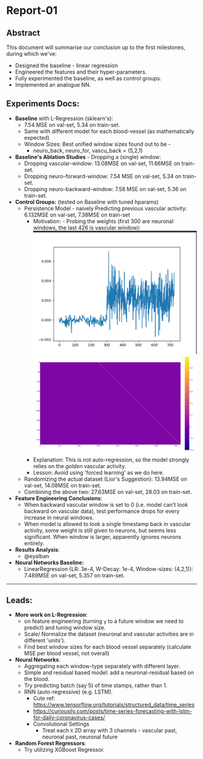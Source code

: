 # Report-01

## Abstract
This document will summarise our conclusion up to the first milestones, during which we've:
- Designed the baseline - linear regression
- Engineered the features and their hyper-parameters.
- Fully experimented the baseline, as well as control groups.
- Implemented an analogue NN.


## Experiments Docs:
- **Baseline** with L-Regression (sklearn's):
  - 7.54 MSE on val-set, 5.34 on train-set. 
  - Same with different model for each blood-vessel (as mathematically expected)
  - Window Sizes: Best unified window sizes found out to be -
    - neuro_back, neuro_for, vascu_back = (5,2,1)
- **Baseline's Ablation Studies** - Dropping a (single) window:
  - Dropping vascular-window: 13.08MSE on val-set, 11.66MSE on train-set.
  - Dropping neuro-forward-window: 7.54 MSE on val-set, 5.34 on train-set. 
  - Dropping neuro-backward-window: 7.58 MSE on val-set, 5.36 on train-set.
- **Control Groups:** (tested on Baseline with tuned hparams)
  - Persistence Model - naively Predicting previous vascular activity: 6.132MSE on val-set, 7.38MSE on train-set
    - Motivation:   - Probing the weights (first 300 are neuronal windows, the last 426 is vascular window):
      <img width="450" src="img/vascu_overfit_weight_plot.png">
      <img width="450" src="img/vascu_overfit_weight_heatmap.png">
    - Explanation: This is not auto-regression, so the model strongly relies on the *golden* vascular activity.
    - Lesson: Avoid using 'forced learning' as we do here.
  - Randomizing the actual dataset (Lior's Suggestion): 13.94MSE on val-set, 14.08MSE on train-set.
  - Combining the above two: 27.63MSE on val-set, 28.03 on train-set.
- **Feature Engineering Conclusions**:
  - When backward vascular window is set to 0 (i.e. model can't look backward on vascular data), test performance drops 
  for every increase in neural windows.
  - When model is allowed to look a single timestamp back in vascular activity, some weight is still given to neurons,
  but seems less significant. When window is larger, apparently ignores neurons entirely. 
- **Results Analysis**:
  - @eyalban
- **Neural Networks Baseline:**  
  - LinearRegression {LR: 3e-4, W-Decay: 1e-4, Window-sizes: (4,2,1)}: 7.489MSE on val-set, 5.357 on train-set.
---------
## Leads:
  - **More work on L-Regression**:
    - on feature engineering (turning `y` to a future window we need to predict) and tuning window size.
    - Scale/ Normalize the dataset (neuronal and vascular activities are in different 'units').
    - Find best window sizes for each blood vessel separately (calculate MSE per blood vessel, not overall)
  - **Neural Networks**:
    - Aggregating each window-type separately with different layer.
    - Simple and residual based model: add a neuronal-residual based on the blood.
    - Try predicting batch (say 5) of time stamps, rather than 1.
    - RNN (auto-regressive) (e.g. LSTM).
      - Cute ref: https://www.tensorflow.org/tutorials/structured_data/time_series
      - https://curiousily.com/posts/time-series-forecasting-with-lstm-for-daily-coronavirus-cases/
      - Convolutional Settings
        - Treat each `X` 2D array with 3 channels - vascular past, neuronal past, neuronal future
  - **Random Forest Regressors**:
    - Try utilizing XGBoost Regressor.
